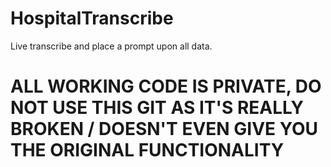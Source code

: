# HospitalTranscribe
Live transcribe and place a prompt upon all data.

# ALL WORKING CODE IS PRIVATE, DO NOT USE THIS GIT AS IT'S REALLY BROKEN / DOESN'T EVEN GIVE YOU THE ORIGINAL FUNCTIONALITY
